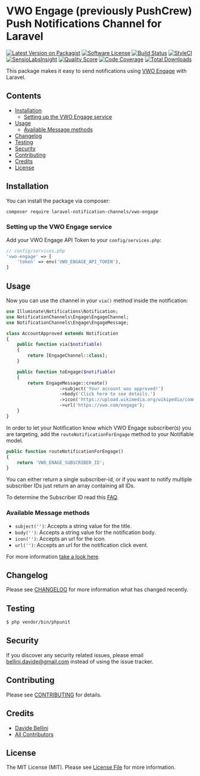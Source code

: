 # VWO Engage (previously PushCrew) Push Notifications Channel for Laravel

[![Latest Version on Packagist](https://img.shields.io/packagist/v/laravel-notification-channels/vwo-engage.svg?style=flat-square)](https://packagist.org/packages/laravel-notification-channels/vwo-engage)
[![Software License](https://img.shields.io/badge/license-MIT-brightgreen.svg?style=flat-square)](LICENSE.md)
[![Build Status](https://img.shields.io/travis/laravel-notification-channels/vwo-engage/master.svg?style=flat-square)](https://travis-ci.org/laravel-notification-channels/vwo-engage)
[![StyleCI](https://styleci.io/repos/70140859/shield)](https://styleci.io/repos/70140859)
[![SensioLabsInsight](https://img.shields.io/sensiolabs/i/:sensio_labs_id.svg?style=flat-square)](https://insight.sensiolabs.com/projects/:sensio_labs_id)
[![Quality Score](https://img.shields.io/scrutinizer/g/laravel-notification-channels/vwo-engage.svg?style=flat-square)](https://scrutinizer-ci.com/g/laravel-notification-channels/vwo-engage)
[![Code Coverage](https://img.shields.io/scrutinizer/coverage/g/laravel-notification-channels/vwo-engage/master.svg?style=flat-square)](https://scrutinizer-ci.com/g/laravel-notification-channels/vwo-engage/?branch=master)
[![Total Downloads](https://img.shields.io/packagist/dt/laravel-notification-channels/vwo-engage.svg?style=flat-square)](https://packagist.org/packages/laravel-notification-channels/vwo-engage)

This package makes it easy to send notifications using [VWO Engage](https://vwo.com/engage) with Laravel.

## Contents

- [Installation](#installation)
    - [Setting up the VWO Engage service](#setting-up-the-vwo-engage-service)
- [Usage](#usage)
    - [Available Message methods](#available-message-methods)
- [Changelog](#changelog)
- [Testing](#testing)
- [Security](#security)
- [Contributing](#contributing)
- [Credits](#credits)
- [License](#license)


## Installation

You can install the package via composer:

``` bash
composer require laravel-notification-channels/vwo-engage
```

### Setting up the VWO Engage service

Add your VWO Engage API Token to your `config/services.php`:

```php
// config/services.php
'vwo-engage' => [
    'token' => env('VWO_ENGAGE_API_TOKEN'),
]
```

## Usage

Now you can use the channel in your `via()` method inside the notification:

```php
use Illuminate\Notifications\Notification;
use NotificationChannels\Engage\EngageChannel;
use NotificationChannels\Engage\EngageMessage;

class AccountApproved extends Notification
{
    public function via($notifiable)
    {
        return [EngageChannel::class];
    }

    public function toEngage($notifiable)
    {
        return EngageMessage::create()
                    ->subject('Your account was approved!')
                    ->body('Click here to see details.')
                    ->icon('https://upload.wikimedia.org/wikipedia/commons/thumb/9/9a/Laravel.svg/231px-Laravel.svg.png')
                    ->url('https://vwo.com/engage');
    }
}
```

In order to let your Notification know which VWO Engage subscriber(s) you are targeting, add the `routeNotificationForEngage` method to your Notifiable model.

```php
public function routeNotificationForEngage()
{
    return 'VWO_ENAGE_SUBSCRIBER_ID';
}
```

You can either return a single subscriber-id, or if you want to notify multiple subscriber IDs just return an array containing all IDs.

To determine the Subscriber ID read this [FAQ](https://support.pushcrew.com/support/solutions/articles/9000064274-how-can-i-determine-the-subscriber-id-of-a-visitor-to-my-site-).

### Available Message methods

- `subject('')`: Accepts a string value for the title.
- `body('')`: Accepts a string value for the notification body.
- `icon('')`: Accepts an url for the icon.
- `url('')`: Accepts an url for the notification click event.

For more information [take a look here](http://api.pushcrew.com/docs/send-to-a-list-of-subscribers).

## Changelog

Please see [CHANGELOG](CHANGELOG.md) for more information what has changed recently.

## Testing

``` bash
$ php vendor/bin/phpunit
```

## Security

If you discover any security related issues, please email bellini.davide@gmail.com instead of using the issue tracker.

## Contributing

Please see [CONTRIBUTING](CONTRIBUTING.md) for details.

## Credits

- [Davide Bellini](https://github.com/billmn)
- [All Contributors](../../contributors)

## License

The MIT License (MIT). Please see [License File](LICENSE.md) for more information.
